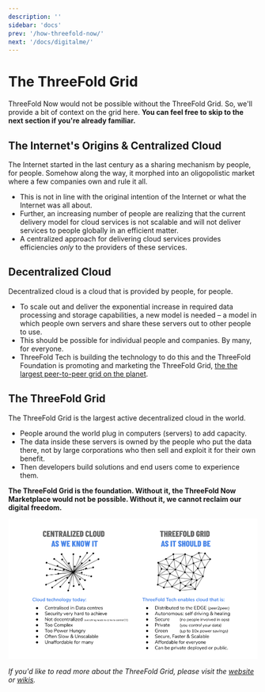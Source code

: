 ```yaml
---
description: ''
sidebar: 'docs'
prev: '/how-threefold-now/'
next: '/docs/digitalme/'
---
```


# The ThreeFold Grid

ThreeFold Now would not be possible without the ThreeFold Grid. So, we'll provide a bit of context on the grid here. **You can feel free to skip to the next section if you're already familiar.**

## The Internet's Origins & Centralized Cloud

The Internet started in the last century as a sharing mechanism by people, for people. Somehow along the way, it morphed into an oligopolistic market where a few companies own and rule it all.

- This is not in line with the original intention of the Internet or what the Internet was all about.
- Further, an increasing number of people are realizing that the current delivery model for cloud services is not scalable and will not deliver services to people globally in an efficient matter.
- A centralized approach for delivering cloud services provides efficiencies *only* to the providers of these services.

## Decentralized Cloud

Decentralized cloud is a cloud that is provided by people, for people.

- To scale out and deliver the exponential increase in required data processing and storage capabilities, a new model is needed – a model in which people own servers and share these servers out to other people to use.
- This should be possible for individual people and companies. By many, for everyone.
- ThreeFold Tech is building the technology to do this and the ThreeFold Foundation is promoting and marketing the ThreeFold Grid, [the the largest peer-to-peer grid on the planet](https://threefold.io/).

## The ThreeFold Grid 

The ThreeFold Grid is the largest active decentralized cloud in the world.

- People around the world plug in computers (servers) to add capacity.
- The data inside these servers is owned by the people who put the data there, not by large corporations who then sell and exploit it for their own benefit.
- Then developers build solutions and end users come to experience them.

**The ThreeFold Grid is the foundation. Without it, the ThreeFold Now Marketplace would not be possible. Without it, we cannot reclaim our digital freedom.**

![](./img/cloud_comparison.png)

*If you'd like to read more about the ThreeFold Grid, please visit the [website](https://threefold.io) or [wikis](https://info.threefold.io).*

<!--

## Centralized Cloud

_(Content redacted from [Wkipedia](https://en.wikipedia.org/wiki/Cloud_computing))_

Cloud computing is the on-demand availability of computer system resources, especially data storage (cloud storage) and computing power, without direct active management by the user. The term is generally used to describe data centers full of servers available to many users over the Internet. Large clouds provide services to users from central locations and often have multiple locations. This service delivery model is called "centralized" cloud because all the necessary capital, equipment and knowledge are owned by one organization (or person). 

Cloud computing allows companies to avoid or minimize up-front IT infrastructure costs and lead to higher usage and efficiency rates of servers. Cloud computing usually also allows enterprises to get their applications up and running faster, with improved manageability and less maintenance. It enables IT teams to more rapidly adjust resources to meet fluctuating and unpredictable demand by using the cloud to provide burst computing capability.

The public cloud market is dominated by a few companies that own the majority of public cloud services. Gartner estimate and projects the market to be more than 350 Billion USD by 2022.

 Table 1. Worldwide Public Cloud Service Revenue Forecast (Billions of U.S. Dollars) (source [Gartner](https://www.gartner.com/en/newsroom/press-releases/2019-11-13-gartner-forecasts-worldwide-public-cloud-revenue-to-grow-17-percent-in-2020))
	

|    | **2018** | **2019** | **2020** | **2021** | **2022** |
| ---| --- | ---- | ---- | ---- | ---- |
| **Cloud Business Process Services (BPaaS)** | 41.7 | 43.7 | 46.9 | 50.2 | 53.8 |
| **Cloud Application Infrastructure Services (PaaS)** | 26.4 | 32.2 | 39.7 | 48.3 | 58.0 | 
| **Cloud Application Services (SaaS)** | 85.7 | 99.5 | 116.0 | 133.0 | 151.1 |
| **Cloud Management and Security Services** | 10.5 | 12.0 | 13.8 | 15.7 | 17.6 |
| **Cloud System Infrastructure Services (IaaS)** |32.4 | 40.3 | 50.0 | 61.3 | 74.1 |
| **Total Market** | **196.7** | **227.8** | **266.4** | **308.5** | **354.6** | 




# ThreeFold Grid 

![](./img/cloud2.png)

## Too much to fit here ! Why not see the link below ?

- [ThreeFold Decentralized Grid](https://cloud.threefold.io)

-->